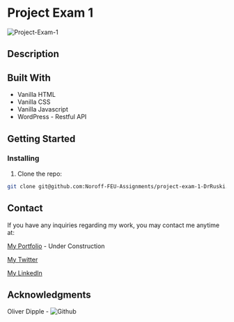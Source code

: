 # Project Exam 1

![Project-Exam-1](https://user-images.githubusercontent.com/96174153/206181444-cf6ccd5c-a319-4abc-a7a4-e8263ff8d7a2.png)

## Description



## Built With

- Vanilla HTML
- Vanilla CSS
- Vanilla Javascript
- WordPress - Restful API

## Getting Started

### Installing

1. Clone the repo:

```bash
git clone git@github.com:Noroff-FEU-Assignments/project-exam-1-DrRuski.git
```

## Contact

If you have any inquiries regarding my work, you may contact me anytime at:

[My Portfolio](imdev.no) - Under Construction

[My Twitter](https://twitter.com/IlyaMartchenko)

[My LinkedIn](https://www.linkedin.com/in/ilya-martchenko/)


## Acknowledgments

Oliver Dipple - ![Github](https://github.com/fermain)
